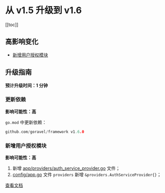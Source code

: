 # 从 v1.5 升级到 v1.6

[[toc]]

## 高影响变化

- [新增用户授权模块](#新增用户授权模块)

## 升级指南

**预计升级时间：1 分钟**

### 更新依赖

**影响可能性：高**

`go.mod` 中更新依赖：

```go
github.com/goravel/framework v1.6.0
```

### 新增用户授权模块

**影响可能性：高**

1. 新增 [app/providers/auth_service_provider.go](https://github.com/goravel/goravel/blob/v1.6.0/app/providers/auth_service_provider.go) 文件；
2. [config/app.go](https://github.com/goravel/goravel/blob/v1.6.0/config/app.go) 文件 `providers` 新增 `&providers.AuthServiceProvider{}`；

[查看文档](../digging-deeper/authorization.md)
